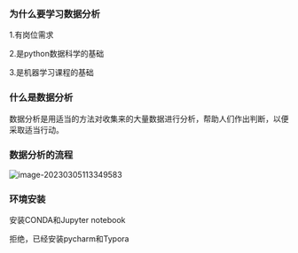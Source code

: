 ### 为什么要学习数据分析

1.有岗位需求

2.是python数据科学的基础

3.是机器学习课程的基础

### 什么是数据分析

数据分析是用适当的方法对收集来的大量数据进行分析，帮助人们作出判断，以便采取适当行动。

### 数据分析的流程

![image-20230305113349583](C:\Users\gaofan\AppData\Roaming\Typora\typora-user-images\image-20230305113349583.png)

### 环境安装

安装CONDA和Jupyter notebook

拒绝，已经安装pycharm和Typora